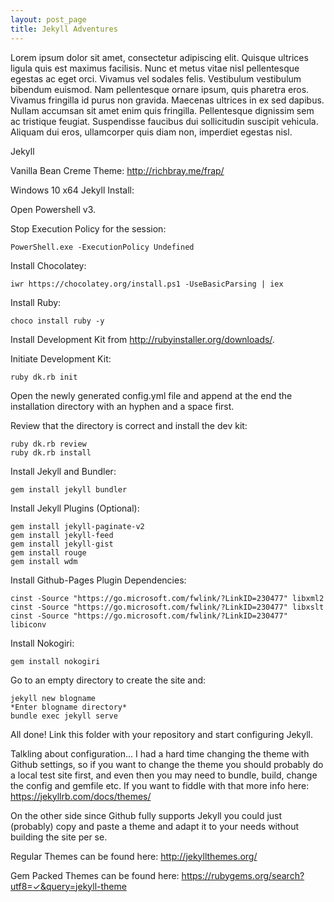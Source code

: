```yaml
---
layout: post_page
title: Jekyll Adventures
---
```

Lorem ipsum dolor sit amet, consectetur adipiscing elit. Quisque ultrices ligula quis est maximus facilisis. Nunc et metus vitae nisl pellentesque egestas ac eget orci. Vivamus vel sodales felis. Vestibulum vestibulum bibendum euismod. Nam pellentesque ornare ipsum, quis pharetra eros. Vivamus fringilla id purus non gravida. Maecenas ultrices in ex sed dapibus. Nullam accumsan sit amet enim quis fringilla. Pellentesque dignissim sem ac tristique feugiat. Suspendisse faucibus dui sollicitudin suscipit vehicula. Aliquam dui eros, ullamcorper quis diam non, imperdiet egestas nisl.

Jekyll

Vanilla Bean Creme Theme: http://richbray.me/frap/

Windows 10 x64 Jekyll Install:

Open Powershell v3.

Stop Execution Policy for the session:

	PowerShell.exe -ExecutionPolicy Undefined

Install Chocolatey:

	iwr https://chocolatey.org/install.ps1 -UseBasicParsing | iex

Install Ruby:

	choco install ruby -y
	
Install Development Kit from http://rubyinstaller.org/downloads/.

Initiate Development Kit:

	ruby dk.rb init
	
Open the newly generated config.yml file and append at the end the installation directory with an hyphen and a space first.

Review that the directory is correct and install the dev kit:

	ruby dk.rb review
	ruby dk.rb install
	
Install Jekyll and Bundler:
	
	gem install jekyll bundler
	
Install Jekyll Plugins (Optional):
	
	gem install jekyll-paginate-v2
	gem install jekyll-feed
	gem install jekyll-gist
	gem install rouge
	gem install wdm
	
Install Github-Pages Plugin Dependencies:

	cinst -Source "https://go.microsoft.com/fwlink/?LinkID=230477" libxml2
	cinst -Source "https://go.microsoft.com/fwlink/?LinkID=230477" libxslt
	cinst -Source "https://go.microsoft.com/fwlink/?LinkID=230477" libiconv

Install Nokogiri:
	
	gem install nokogiri
	
Go to an empty directory to create the site and:
	
	jekyll new blogname
	*Enter blogname directory*
	bundle exec jekyll serve
	
All done! Link this folder with your repository and start configuring Jekyll.

Talkling about configuration... I had a hard time changing the theme with Github settings, so if you want to change the theme you should probably do a local test site first, and even then you may need to bundle, build, change the config and gemfile etc. If you want to fiddle with that more info here:
https://jekyllrb.com/docs/themes/

On the other side since Github fully supports Jekyll you could just (probably) copy and paste a theme and adapt it to your needs without building the site per se.

Regular Themes can be found here:
http://jekyllthemes.org/

Gem Packed Themes can be found here:
https://rubygems.org/search?utf8=✓&query=jekyll-theme
